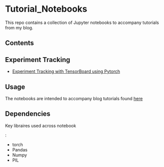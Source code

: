 # Tutorial_Notebooks
This repo contains a collection of Jupyter notebooks to accompany tutorials from my blog.

## Contents

## Experiment Tracking
<ul>
  <li><a href="https://github.com/Diwura/Tutorial_Notebooks/blob/main/Experiment_tracking_BlogPost.ipynb">Experiment Tracking with TensorBoard using Pytorch</a></li>
</ul>

## Usage
<p>The notebooks are intended to accompany blog tutorials found  <a href="https://medium.com/@boluroajayia">here</a></p>

## Dependencies
<p> Key libraires used across notebook</p>:
<ul> 
  <li> torch</li>
  <li>Pandas</li>
  <li>Numpy</li>
  <li>PIL</li>
</ul>


